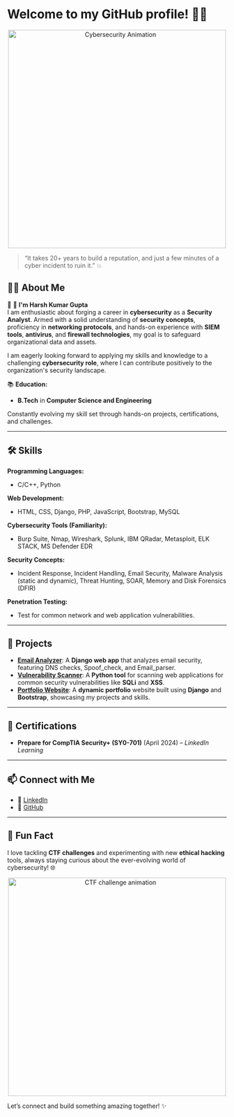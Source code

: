 # Welcome to my GitHub profile! 👨‍💻
<p align="center">
  <img src="https://media.giphy.com/media/3o6Zt6JQAd11bOWdu8/giphy.gif" alt="Cybersecurity Animation" width="500"/>
</p>

> “It takes 20+ years to build a reputation, and just a few minutes of a cyber incident to ruin it.” 💥

## 👨‍💻 About Me  
🚀 👋 **I'm Harsh Kumar Gupta**  
I am enthusiastic about forging a career in **cybersecurity** as a **Security Analyst**. Armed with a solid understanding of **security concepts**, proficiency in **networking protocols**, and hands-on experience with **SIEM tools**, **antivirus**, and **firewall technologies**, my goal is to safeguard organizational data and assets.

I am eagerly looking forward to applying my skills and knowledge to a challenging **cybersecurity role**, where I can contribute positively to the organization's security landscape.

📚 **Education:**  
- **B.Tech** in **Computer Science and Engineering**

Constantly evolving my skill set through hands-on projects, certifications, and challenges.

---

## 🛠️ Skills  
**Programming Languages:**  
- C/C++, Python  

**Web Development:**  
- HTML, CSS, Django, PHP, JavaScript, Bootstrap, MySQL  

**Cybersecurity Tools (Familiarity):**  
- Burp Suite, Nmap, Wireshark, Splunk, IBM QRadar, Metasploit, ELK STACK, MS Defender EDR  

**Security Concepts:**  
- Incident Response, Incident Handling, Email Security, Malware Analysis (static and dynamic), Threat Hunting, SOAR, Memory and Disk Forensics (DFIR)  

**Penetration Testing:**  
- Test for common network and web application vulnerabilities.

---

## 🌟 Projects  
- [**Email Analyzer**](https://github.com/myselfharsh7/email-analyzer): A **Django web app** that analyzes email security, featuring DNS checks, Spoof_check, and Email_parser.  
- [**Vulnerability Scanner**](https://github.com/myselfharsh7/vulnerability-scanner): A **Python tool** for scanning web applications for common security vulnerabilities like **SQLi** and **XSS**.  
- [**Portfolio Website**](https://github.com/myselfharsh7/portfolio): A **dynamic portfolio** website built using **Django** and **Bootstrap**, showcasing my projects and skills.

---

## 📜 Certifications  
- **Prepare for CompTIA Security+ (SY0-701)** (April 2024) – *LinkedIn Learning*

---

## 📫 Connect with Me  
- 💼 [LinkedIn](https://www.linkedin.com/in/harsh-kumar-gupta-4a624318b/)  
- 🔗 [GitHub](https://github.com/myselfharsh7)  

---

## 🚀 Fun Fact  
I love tackling **CTF challenges** and experimenting with new **ethical hacking** tools, always staying curious about the ever-evolving world of cybersecurity! 🌐

<p align="center">
  <img src="https://media.giphy.com/media/3o7bvl9Fz8KTbA9fBq/giphy.gif" alt="CTF challenge animation" width="500"/>
</p>

Let’s connect and build something amazing together! ✨
